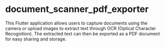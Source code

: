 # document_scanner_pdf_exporter
This Flutter application allows users to capture documents using the camera or upload images to extract text through OCR (Optical Character Recognition). The extracted text can then be exported as a PDF document for easy sharing and storage.
